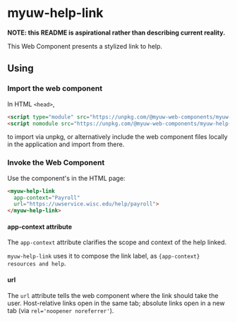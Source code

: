 # myuw-help-link

**NOTE: this README is aspirational rather than describing current reality.**

This Web Component presents a stylized link to help.

## Using

### Import the web component

In HTML `<head>`,

```html
<script type="module" src="https://unpkg.com/@myuw-web-components/myuw-help-link@^1?module"></script>
<script nomodule src="https://unpkg.com/@myuw-web-components/myuw-help-link@^1"></script>
```

to import via unpkg, or alternatively include the web component files locally in the application and import from there.

### Invoke the Web Component

Use the component's in the HTML page:

```html
<myuw-help-link
  app-context="Payroll"
  url="https://uwservice.wisc.edu/help/payroll">
</myuw-help-link>
```

#### app-context attribute

The `app-context` attribute clarifies the scope and context of the help linked.

`myuw-help-link` uses it to compose the link label, as
`{app-context} resources and help`.

#### url

The `url` attribute tells the web component where the link should take the user.
Host-relative links open in the same tab; absolute links open in a new tab (via
`rel='noopener noreferrer'`).

